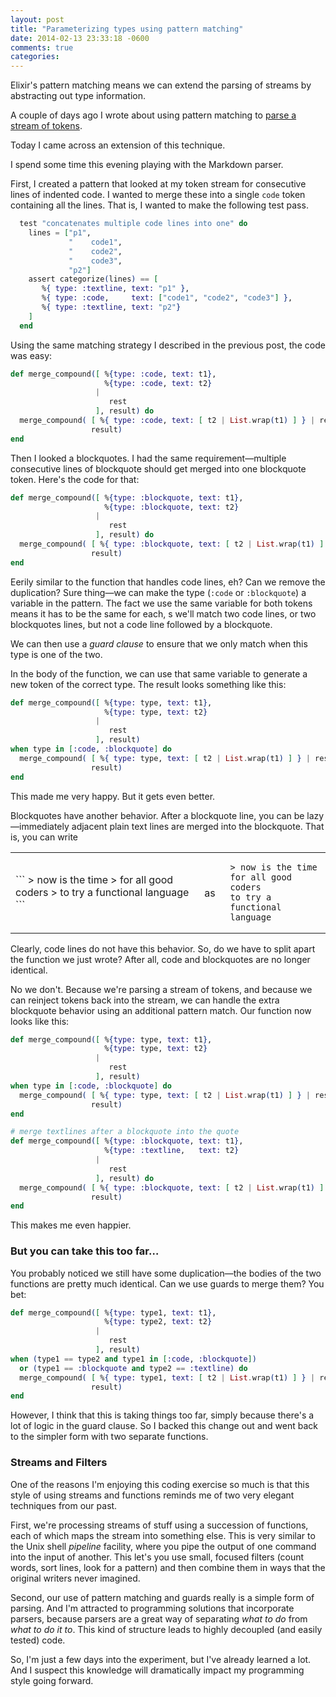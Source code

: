 ```yaml
---
layout: post
title: "Parameterizing types using pattern matching"
date: 2014-02-13 23:33:18 -0600
comments: true
categories: 
---
```


Elixir's pattern matching means we can extend the parsing of streams
by abstracting out type information.

A couple of days ago I wrote about using pattern matching to
[parse a stream of tokens](http://pragdave.me/blog/2014/02/12/pattern-matching-and-parsing/).

Today I came across an extension of this technique.

I spend some time this evening playing with the Markdown parser.

First, I created a pattern that looked at my token stream for
consecutive lines of indented code. I wanted to merge these into a
single `code` token containing all the lines. That is, I wanted to
make the following test pass.

``` elixir
  test "concatenates multiple code lines into one" do
    lines = ["p1", 
             "    code1",
             "    code2", 
             "    code3", 
             "p2"]
    assert categorize(lines) == [
       %{ type: :textline, text: "p1" }, 
       %{ type: :code,     text: ["code1", "code2", "code3"] },
       %{ type: :textline, text: "p2"}
    ]
  end
```

Using the same matching strategy I described in the previous post, the code was easy:

``` elixir
def merge_compound([ %{type: :code, text: t1},
                     %{type: :code, text: t2}
                   |
                      rest
                   ], result) do
  merge_compound( [ %{ type: :code, text: [ t2 | List.wrap(t1) ] } | rest],
                  result)
end
```

Then I looked a blockquotes. I had the same requirement—multiple
consecutive lines of blockquote should get merged into one blockquote
token. Here's the code for that:

``` elixir
def merge_compound([ %{type: :blockquote, text: t1},
                     %{type: :blockquote, text: t2}
                   |
                      rest
                   ], result) do
  merge_compound( [ %{ type: :blockquote, text: [ t2 | List.wrap(t1) ] } | rest],
                  result)
end
```

Eerily similar to the function that handles code lines, eh? Can we
remove the duplication? Sure thing—we can make the type (`:code` or
`:blockquote`) a variable in the pattern. The fact we use the same
variable for both tokens means it has to be the same for each, s we'll
match two code lines, or two blockquotes lines, but not a code line
followed by a blockquote.

We can then use a _guard clause_ to ensure that we only match when
this type is one of the two.

In the body of the function, we can use that same variable to generate
a new token of the correct type. The result looks something like this:

``` elixir
def merge_compound([ %{type: type, text: t1},
                     %{type: type, text: t2}
                   |
                      rest
                   ], result) 
when type in [:code, :blockquote] do
  merge_compound( [ %{ type: type, text: [ t2 | List.wrap(t1) ] } | rest],
                  result)
end
```

This made me very happy. But it gets even better.

Blockquotes have another behavior. After a blockquote line, you can be
lazy—immediately adjacent plain text lines are merged into the
blockquote. That is, you can write

<table>
<tr>
<td>
```
> now is the time
> for all good coders
> to try a functional language
```
</td>
<td style="padding: 0em 1em"> 
as
</td>
<td>

```
> now is the time
for all good coders
to try a functional language
```
</td></tr></table>

Clearly, code lines do not have this behavior. So, do we have to split
apart the function we just wrote? After all, code and blockquotes are
no longer identical.

No we don't. Because we're parsing a stream of tokens, and because we
can reinject tokens back into the stream, we can handle the extra
blockquote behavior using an additional pattern match. Our function
now looks like this:

``` elixir
def merge_compound([ %{type: type, text: t1},
                     %{type: type, text: t2}
                   |
                      rest
                   ], result) 
when type in [:code, :blockquote] do
  merge_compound( [ %{ type: type, text: [ t2 | List.wrap(t1) ] } | rest],
                  result)
end

# merge textlines after a blockquote into the quote
def merge_compound([ %{type: :blockquote, text: t1},
                     %{type: :textline,   text: t2}
                   |
                      rest
                   ], result) do
  merge_compound( [ %{ type: :blockquote, text: [ t2 | List.wrap(t1) ] } | rest],
                  result)
end
```

This makes me even happier.

### But you can take this too far…

You probably noticed we still have some duplication—the bodies of the two
functions are pretty much identical. Can we use guards to merge them? You bet:


``` elixir
def merge_compound([ %{type: type1, text: t1},
                     %{type: type2, text: t2}
                   |
                      rest
                   ], result) 
when (type1 == type2 and type1 in [:code, :blockquote])
  or (type1 == :blockquote and type2 == :textline) do
  merge_compound( [ %{ type: type1, text: [ t2 | List.wrap(t1) ] } | rest],
                  result)
end
```

However, I think that this is taking things too far, simply because
there's a lot of logic in the guard clause. So I backed this change out
and went back to the simpler form with two separate functions.

### Streams and Filters

One of the reasons I'm enjoying this coding exercise so much is that this
style of using streams and functions reminds me of two
very elegant techniques from our past.

First, we're processing streams of stuff using a succession of
functions, each of which maps the stream into something else. This is
very similar to the Unix shell _pipeline_ facility, where you pipe the
output of one command into the input of another. This let's you use
small, focused filters (count words, sort lines, look for a pattern)
and then combine them in ways that the original writers never imagined.

Second, our use of pattern matching and guards really is a simple form
of parsing. And I'm attracted to programming solutions that
incorporate parsers, because parsers are a great way of separating
_what to do_ from _what to do it to_. This kind of structure leads to
highly decoupled (and easily tested) code.

So, I'm just a few days into the experiment, but I've already learned
a lot. And I suspect this knowledge will dramatically impact my
programming style going forward.
